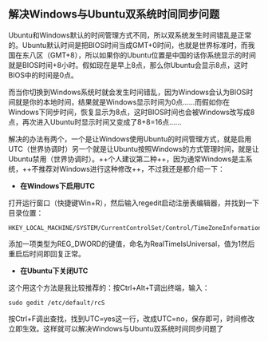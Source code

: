 ## 解决Windows与Ubuntu双系统时间同步问题  
Ubuntu和Windows默认的时间管理方式不同，所以双系统发生时间错乱是正常的。Ubuntu默认时间是把BIOS时间当成GMT+0时间，也就是世界标准时，而我国在东八区（GMT+8），所以如果你的Ubuntu位置是中国的话你系统显示的时间就是BIOS时间+8小时。假如现在是早上8点，那么你Ubuntu会显示8点，这时BIOS中的时间是0点。

而当你切换到Windows系统时就会发生时间错乱，因为Windows会认为BIOS时间就是你的本地时间，结果就是Windows显示时间为0点……而假如你在Windows下同步时间，恢复显示为8点，这时BIOS时间也会被Windows改写成8点，再次进入Ubuntu时显示时间又变成了8+8=16点……

解决的办法有两个，一个是让Windows使用Ubuntu的时间管理方式，就是启用UTC（世界协调时）另一个就是让Ubuntu按照Windows的方式管理时间，就是让Ubuntu禁用（世界协调时）。++个人建议第二种++，因为通常Windows是主系统，++不推荐对Windows进行这种修改++，不过我还是都介绍一下：

* **在Windows下启用UTC**

打开运行窗口（快捷键Win+R），然后输入regedit启动注册表编辑器，并找到一下目录位置：


```
HKEY_LOCAL_MACHINE/SYSTEM/CurrentControlSet/Control/TimeZoneInformation/
```

添加一项类型为REG_DWORD的键值，命名为RealTimeIsUniversal，值为1然后重启后时间即回复正常。

* **在Ubuntu下关闭UTC**

这个用这个方法是我比较推荐的：按Ctrl+Alt+T调出终端，输入：


```
sudo gedit /etc/default/rcS
```

按Ctrl+F调出查找，找到UTC=yes这一行，改成UTC=no，保存即可，时间修改立即生效。这样就可以解决Windows与Ubuntu双系统时间同步问题了

